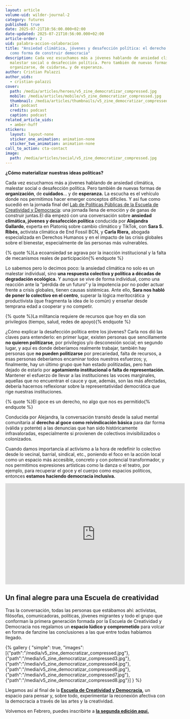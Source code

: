 ```yaml
---
layout: article
volume-uid: wilder-journal-2
category: futures
published: true
date: 2025-07-21T10:56:00.000+02:00
date-updated: 2025-07-21T10:56:00.000+02:00
article-order: 2
uid: palabra-accion-colaboracion
title: "Ansiedad climática, jóvenes y desafección política: el derecho al goce
  como forma de construir democracia"
description: Cada vez escuchamos más a jóvenes hablando de ansiedad climática,
  malestar social o desafección política. Pero también de nuevas formas de
  organizarse, de cuidarse… y de esperanza.
author: Cristian Palazzi
author_uids:
  - cristian-palazzi
cover:
  path: /media/articles/heroes/v5_zine_democratizar_compressed.jpg
  mobile: /media/articles/mobile/v5_zine_democratizar_compressed.jpg
  thumbnail: /media/articles/thumbnails/v5_zine_democratizar_compressed.jpg
  alt: podcast
  credits: podcast
  caption: podcast
related_article_uids:
  - amber-huff
stickers:
  layout: layout-none
  sticker_one_animation: animation-none
  sticker_two_animation: animation-none
call_to_action: cta-contact
image:
  path: /media/articles/social/v5_zine_democratizar_compressed.jpg
---
```

**¿Cómo materializar nuestras ideas políticas?**

Cada vez escuchamos más a jóvenes hablando de ansiedad climática, malestar social o desafección política. Pero también de nuevas formas de **organización**, de **cuidados**… y de **esperanza.** La escucha es el vehículo donde nos permitimos hacer emerger conceptos difíciles. Y así fue como sucedió en la jornada final del [Lab de Políticas Públicas de la Escuela de Creatividad y Democracia](https://www.democraciacreativa.org/): una jornada llena de emoción y de ganas de construir juntas.El día empezó con una conversación sobre **ansiedad climática, jóvenes y desafección política** conducida por **Alejandra Gallardo**, experta en Platoniq sobre cambio climático y TikTok, con **Sara S. Ribés,** activista climática de End Fossil BCN, y **Carla Riera,** abogada especializada en Derechos Humanos y en el impacto de las crisis globales sobre el bienestar, especialmente de las personas más vulnerables.

{% quote %}La ecoansiedad se agrava por la inacción institucional y la falta de mecanismos reales de participación{% endquote %}

Lo sabemos pero lo decimos poco: la ansiedad climática no solo es un malestar individual, sino **una respuesta colectiva y política a décadas de degradación ecológica.** Y aunque se vive de forma individual, como una reacción ante la “pérdida de un futuro” y la impotencia por no poder actuar frente a crisis globales, tienen causas sistémicas. Ante ello, **Sara nos habló de poner lo colectivo en el centro**, superar la lógica meritocrática  y productivista (que fragmenta la idea de lo común) y enseñar desde temprana edad a cooperar y no competir.

{% quote %}La militancia requiere de recursos que hoy en día son privilegios (tiempo, salud, redes de apoyo){% endquote %}

¿Cómo explicar la desafección política entre los jóvenes? Carla nos dió las claves para entenderlo: en primer lugar, existen personas que sencillamente **no quieren politizarse**, por privilegios y/o desconexión social; en segundo lugar, y aquí es donde deberíamos realmente trabajar, también hay personas que **no pueden politizarse** por precariedad, falta de recursos, a esas personas deberíamos encaminar todos nuestros esfuerzos; y, finalmente, hay un último grupo que han estado politizadas, pero han dejado de estarlo por **agotamiento institucional o falta de representación.** Mantener el esfuerzo de llevar a las instituciones las voces marginales, aquellas que no encuentran el cauce y que, además, son las más afectadas, debería hacernos reflexionar sobre la representatividad democrática que rige nuestras instituciones.

{% quote %}El goce es un derecho, no algo que nos es permitido{% endquote %}

Conducida por Alejandra, la conversación transitó desde la salud mental comunitaria al **derecho al goce como reivindicación básica** para dar forma (válida y potente) a las denuncias que han sido históricamente infravaloradas, especialmente si provienen de colectivos invisibilizados o colonizados.

Cuando damos importancia al activismo a la hora de redefinir lo colectivo desde lo vecinal, barrial, sindical, etc., poniendo el foco en la acción local como un espacio más accesible, concreto y con potencial transformador, y nos permitimos expresiones artísticas como la danza o el teatro, por ejemplo, para recuperar el goce y el cuerpo como espacios políticos, entonces **estamos haciendo democracia inclusiva.**

<iframe width="560" height="315" src="https://www.youtube.com/embed/RDxvIEIG49A?si=G6VL9GkmGJ3ox7v0" title="YouTube video player" frameborder="0" allow="accelerometer; autoplay; clipboard-write; encrypted-media; gyroscope; picture-in-picture; web-share" referrerpolicy="strict-origin-when-cross-origin" allowfullscreen></iframe>

## **Un final alegre para una Escuela de creatividad**

Tras la conversación, todas las personas que estábamos ahí: activistas, filósofas, comunicadoras, políticas, jóvenes migrantes y todo el grupo que conforman la primera generación formada por la Escuela de Creatividad y Democracia nos regalamos un **espacio lúdico y comprometido** para volcar en forma de fanzine las conclusiones a las que entre todas habíamos llegado.

{% gallery { "simple": true, "images": [{"path":"/media/v5_zine_democratizar_compressed.jpg"},{"path":"/media/v5_zine_democratizar_compressed3.jpg"},{"path":"/media/v5_zine_democratizar_compressed4.jpg"},{"path":"/media/v5_zine_democratizar_compressed6.jpg"},{"path":"/media/v5_zine_democratizar_compressed7.jpg"},{"path":"/media/v5_zine_democratizar_compressed8.jpg"}] } %}

Llegamos así al final de la **[Escuela de Creatividad y Democracia](https://www.democraciacreativa.org/),** un espacio para pensar y, sobre todo, experimentar la reconexión afectiva con la democracia a través de las artes y la creatividad. 

Volvemos en Febrero, puedes inscribirte a **[la segunda edición aquí.](https://www.democraciacreativa.org/)**
